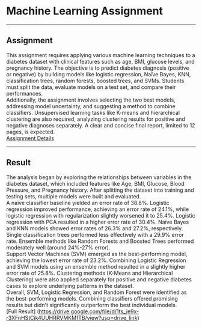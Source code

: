 # Machine Learning Assignment

---

## Assignment
This assignment requires applying various machine learning techniques to a diabetes dataset with clinical features such as age, BMI, glucose levels, and pregnancy history. The objective is to predict diabetes diagnosis (positive or negative) by building models like logistic regression, Naïve Bayes, KNN, classification trees, random forests, boosted trees, and SVMs. Students must split the data, evaluate models on a test set, and compare their performances. <br />
Additionally, the assignment involves selecting the two best models, addressing model uncertainty, and suggesting a method to combine classifiers. Unsupervised learning tasks like K-means and hierarchical clustering are also required, analyzing clustering results for positive and negative diagnoses separately. A clear and concise final report, limited to 12 pages, is expected. <br />
[Assignment Details](https://drive.google.com/file/d/1BvOFGqPXW4nUlrlY1DGVzyr9TTyNuGLh/view?usp=drive_link)

---

## Result
The analysis began by exploring the relationships between variables in the diabetes dataset, which included features like Age, BMI, Glucose, Blood Pressure, and Pregnancy history. After splitting the dataset into training and testing sets, multiple models were built and evaluated.<br />
A naïve classifier baseline yielded an error rate of 38.8%. Logistic regression improved performance, achieving an error rate of 24.1%, while logistic regression with regularization slightly worsened it to 25.4%. Logistic regression with PCA resulted in a higher error rate of 30.4%. Naïve Bayes and KNN models showed error rates of 26.3% and 27.2%, respectively. Single classification trees performed less effectively with a 29.9% error rate. Ensemble methods like Random Forests and Boosted Trees performed moderately well (around 24%-27% error).<br />
Support Vector Machines (SVM) emerged as the best-performing model, achieving the lowest error rate of 23.2%. Combining Logistic Regression and SVM models using an ensemble method resulted in a slightly higher error rate of 25.8%. Clustering methods (K-Means and Hierarchical Clustering) were also applied separately for positive and negative diabetes cases to explore underlying patterns in the dataset.<br />
Overall, SVM, Logistic Regression, and Random Forest were identified as the best-performing models. Combining classifiers offered promising results but didn't significantly outperform the best individual models.<br />
[Full Result] (https://drive.google.com/file/d/1ts_je9x-r3XFnHStCjk4UUHRRVMKMfTB/view?usp=drive_link)
